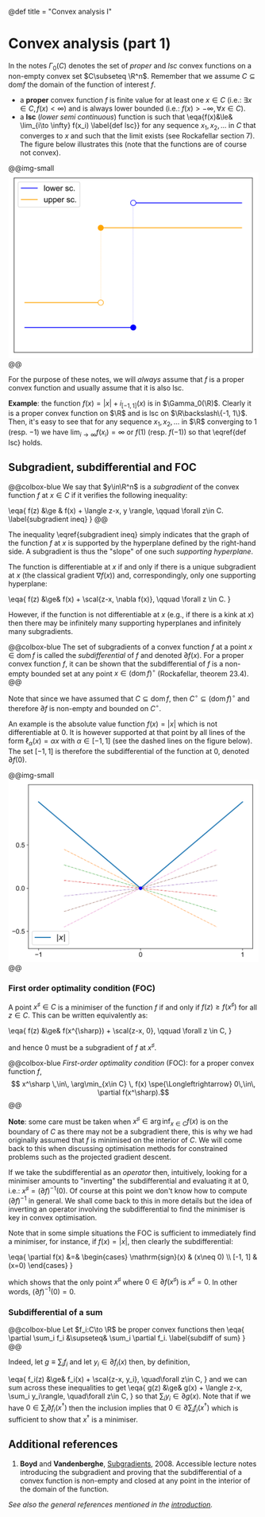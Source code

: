 @def title = "Convex analysis I"

# Convex analysis (part 1)

In the notes $\Gamma_0(C)$ denotes the set of *proper* and *lsc* convex functions on a non-empty convex set $C\subseteq \R^n$. Remember that we assume $C\subseteq \mathrm{dom} f$ the domain of the function of interest $f$.

* a **proper** convex function $f$ is finite value for at least one $x\in C$ (i.e.: $\exists x\in C, f(x) < \infty$) and is always lower bounded (i.e.: $f(x)>-\infty, \forall x\in C$).
* a **lsc** (*lower semi continuous*) function is such that
\eqa{f(x)&\le& \lim_{i\to \infty} f(x_i) \label{def lsc}}
for any sequence $x_1, x_2, \dots$ in $C$ that converges to $x$ and such that the limit exists (see Rockafellar section 7). The figure below illustrates this (note that the functions are of course not convex).

@@img-small ![](/assets/csml/cvxopt/lsc-usc.svg) @@

For the purpose of these notes, we will *always* assume that $f$ is a proper convex function and usually assume that it is also lsc.

**Example**: the function $f(x)=|x|+i_{[-1,1]}(x)$ is in $\Gamma_0(\R)$. Clearly it is a proper convex function on $\R$ and is lsc on $\R\backslash\{-1, 1\}$. Then, it's easy to see that for any sequence $x_1,x_2,\dots$ in $\R$ converging to $1$ (resp. $-1$) we have $\lim_{i\to\infty} f(x_i)=\infty$ or $f(1)$ (resp. $f(-1)$) so that \eqref{def lsc} holds.


## Subgradient, subdifferential and FOC <!-- ✅ 19/9/2018 -->

@@colbox-blue
We say that $y\in\R^n$ is a *subgradient* of the convex function $f$ at $x\in C$ if it verifies the following inequality:

\eqa{
    f(z) &\ge & f(x) + \langle z-x, y \rangle, \qquad \forall z\in C. \label{subgradient ineq}
}
@@

The inequality \eqref{subgradient ineq} simply indicates that the graph of the function $f$ at $x$ is supported by the hyperplane defined by the right-hand side.
A subgradient is thus the "slope" of one such *supporting hyperplane*.

The function is differentiable at $x$ if and only if there is a unique subgradient at $x$ (the classical gradient $\nabla f(x)$) and, correspondingly, only one supporting hyperplane:

\eqa{
    f(z) &\ge& f(x) + \scal{z-x, \nabla f(x)}, \qquad \forall z \in C.
}

However, if the function is not differentiable at $x$ (e.g., if there is a kink at $x$) then there may be infinitely many supporting hyperplanes and infinitely many subgradients.

@@colbox-blue
The set of subgradients of a convex function $f$ at a point $x\in \mathrm{dom}\, f$ is called the *subdifferential* of $f$ and denoted $\partial f(x)$.
For a proper convex function $f$, it can be shown that the subdifferential of $f$ is a non-empty bounded set at any point $x\in (\mathrm{dom}\,f)^\circ$ (Rockafellar, theorem 23.4).
@@

Note that since we have assumed that $C\subseteq \mathrm{dom}\,f$, then $C^\circ\subseteq (\mathrm{dom}\,f)^\circ$ and therefore $\partial f$ is non-empty and bounded on $C^\circ$.

An example is the absolute value function $f(x)=|x|$ which is not differentiable at $0$.
It is however supported at that point by all lines of the form $\ell_\alpha(x)=\alpha x$ with $\alpha\in [-1,1]$ (see the dashed lines on the figure below).
The set $[-1, 1]$ is therefore the subdifferential of the function at $0$, denoted $\partial f(0)$.

@@img-small ![](/assets/csml/cvxopt/abs-subgrad.svg) @@

### First order optimality condition (FOC) <!-- ✅ 12/9/2018 -->

A point $x^{\sharp}\in C$ is a minimiser of the function $f$ if and only if $f(z)\ge f(x^{\sharp})$ for all $z\in C$.
This can be written equivalently as:

\eqa{
    f(z) &\ge& f(x^{\sharp}) + \scal{z-x, 0}, \qquad \forall z \in C,
}

and hence $0$ must be a subgradient of $f$ at $x^\sharp$.

@@colbox-blue
*First-order optimality condition* (FOC): for a proper convex function $f$,
$$
x^\sharp \,\in\, \arg\min_{x\in C} \, f(x) \spe{\Longleftrightarrow} 0\,\in\, \partial f(x^\sharp).$$
@@

**Note**: some care must be taken when $x^\sharp \in \arg\inf_{x\in C} f(x)$ is on the boundary of $C$ as there may not be a subgradient there, this is why we had originally assumed that $f$ is minimised on the interior of $C$.
We will come back to this when discussing optimisation methods for constrained problems such as the projected gradient descent.

If we take the subdifferential as an *operator* then, intuitively, looking for a minimiser amounts to "inverting" the subdifferential and evaluating it at $0$, i.e.: $x^\sharp = (\partial f)^{-1}(0)$.
Of course at this point we don't know how to compute $(\partial f)^{-1}$ in general.
We shall come back to this in more details but the idea of inverting an operator involving the subdifferential to find the minimiser is key in convex optimisation.

Note that in some simple situations the FOC is sufficient to immediately find a minimiser, for instance, if $f(x)=|x|$, then clearly the subdifferential:

\eqa{
    \partial f(x) &=& \begin{cases} \mathrm{sign}(x) & (x\neq 0) \\\\ [-1, 1] & (x=0) \end{cases}
}

which shows that the only point $x^\sharp$ where $0\in \partial f(x^\sharp)$ is $x^\sharp=0$. In other words, $(\partial f)^{-1}(0) = 0$.

### Subdifferential of a sum <!-- ✅ 12/9/2018 -->

@@colbox-blue
Let $f_i:C\to \R$ be proper convex functions then
\eqa{
    \partial \sum_i f_i &\supseteq& \sum_i \partial f_i. \label{subdiff of sum}
}
@@

Indeed, let $g\equiv\sum_i f_i$ and let $y_i\in\partial f_i(x)$ then, by definition,

\eqa{
    f_i(z) &\ge& f_i(x) + \scal{z-x, y_i}, \quad\forall z\in C,
}
and we can sum across these inequalities to get
\eqa{
    g(z) &\ge& g(x) + \langle z-x, \sum_i y_i\rangle, \quad\forall z\in C,
}
so that $\sum_i y_i \in \partial g(x)$.
Note that if we have $0\in \sum_i \partial f_i(x^\dagger)$ then the inclusion implies that $0\in\partial \sum_i f_i(x^\dagger)$ which is sufficient to show that $x^\dagger$ is a minimiser.

## Additional references

1. **Boyd** and **Vandenberghe**, [Subgradients](https://see.stanford.edu/materials/lsocoee364b/01-subgradients_notes.pdf), 2008. Accessible lecture notes introducing the subgradient and proving that the subdifferential of a convex function is non-empty and closed at any point in the interior of the domain of the function.

*See also the general references mentioned in the [introduction](/pub/csml/cvxopt/intro.html).*
